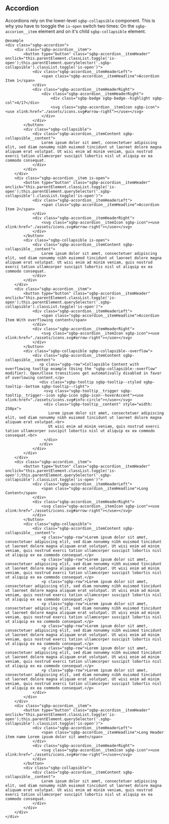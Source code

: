 ## Accordion

Accordions rely on the lower-level `sgbp-collapsible` component.
This is why you have to tooggle the `is-open` switch two times:
On the `sgbp-accorion__item` element and on it's child `sgbp-collapsible` element.

    @example
    <div class="sgbp-accordion">
        <div class="sgbp-accordion__item">
            <button type="button" class="sgbp-accordion__itemHeader" onclick="this.parentElement.classList.toggle('is-open');this.parentElement.querySelector('.sgbp-collapsible').classList.toggle('is-open')">
                <div class="sgbp-accordion__itemHeaderLeft">
                    <span class="sgbp-accordion__itemHeadline">Accordion Item 1</span>
                </div>
                <div class="sgbp-accordion__itemHeaderRight">
                    <div class="sgbp-accordion__itemHeaderRight">
                        <div class="sgbp-badge sgbp-badge--highlight sgbp-col">4/17</div>
                        <svg class="sgbp-accordion__itemIcon sgbp-icon"><use xlink:href="./assets/icons.svg#arrow-right"></use></svg>
                    </div>
                </div>
            </button>
            <div class="sgbp-collapsible">
                <div class="sgbp-accordion__itemContent sgbp-collapsible__content">
                    Lorem ipsum dolor sit amet, consectetuer adipiscing elit, sed diam nonummy nibh euismod tincidunt ut laoreet dolore magna aliquam erat volutpat. Ut wisi enim ad minim veniam, quis nostrud exerci tation ullamcorper suscipit lobortis nisl ut aliquip ex ea commodo consequat.
                </div>
            </div>
        </div>
        <div class="sgbp-accordion__item is-open">
            <button type="button" class="sgbp-accordion__itemHeader" onclick="this.parentElement.classList.toggle('is-open');this.parentElement.querySelector('.sgbp-collapsible').classList.toggle('is-open')">
                <div class="sgbp-accordion__itemHeaderLeft">
                    <span class="sgbp-accordion__itemHeadline">Accordion Item 2</span>
                </div>
                <div class="sgbp-accordion__itemHeaderRight">
                    <svg class="sgbp-accordion__itemIcon sgbp-icon"><use xlink:href="./assets/icons.svg#arrow-right"></use></svg>
                </div>
            </button>
            <div class="sgbp-collapsible is-open">
                <div class="sgbp-accordion__itemContent sgbp-collapsible__content">
                    Lorem ipsum dolor sit amet, consectetuer adipiscing elit, sed diam nonummy nibh euismod tincidunt ut laoreet dolore magna aliquam erat volutpat. Ut wisi enim ad minim veniam, quis nostrud exerci tation ullamcorper suscipit lobortis nisl ut aliquip ex ea commodo consequat.
                </div>
            </div>
        </div>
        <div class="sgbp-accordion__item">
            <button type="button" class="sgbp-accordion__itemHeader" onclick="this.parentElement.classList.toggle('is-open');this.parentElement.querySelector('.sgbp-collapsible').classList.toggle('is-open')">
                <div class="sgbp-accordion__itemHeaderLeft">
                    <span class="sgbp-accordion__itemHeadline">Accordion Item With overflowing content</span>
                </div>
                <div class="sgbp-accordion__itemHeaderRight">
                    <svg class="sgbp-accordion__itemIcon sgbp-icon"><use xlink:href="./assets/icons.svg#arrow-right"></use></svg>
                </div>
            </button>
            <div class="sgbp-collapsible sgbp-collapsible--overflow">
                <div class="sgbp-accordion__itemContent sgbp-collapsible__content">
                   <p class="sgbp-row">Collapsible Content with overflowing tooltip example (Using the "sgbp-collapsible--overflow" modifier). Open/Close transitions get automativally disabled in favor of overlowing content.</p>
                   <div class="sgbp-tooltip sgbp-tooltip--styled sgbp-tooltip--bottom sgbp-tooltip--right">
                     <svg class="sgbp-tooltip__trigger sgbp-tooltip__trigger--icon sgbp-icon sgbp-icon--hoverAccent"><use xlink:href="./assets/icons.svg#info-circle"></use></svg>
                     <div class="sgbp-tooltip__content" style="width: 250px">
                       Lorem ipsum dolor sit amet, consectetuer adipiscing elit, sed diam nonummy nibh euismod tincidunt ut laoreet dolore magna aliquam erat volutpat.<br>
                       Ut wisi enim ad minim veniam, quis nostrud exerci tation ullamcorper suscipit lobortis nisl ut aliquip ex ea commodo consequat.<br>
                     </div>
                   </div>
                </div>
            </div>
        </div>
        <div class="sgbp-accordion__item">
            <button type="button" class="sgbp-accordion__itemHeader" onclick="this.parentElement.classList.toggle('is-open');this.parentElement.querySelector('.sgbp-collapsible').classList.toggle('is-open')">
                <div class="sgbp-accordion__itemHeaderLeft">
                    <span class="sgbp-accordion__itemHeadline">Long Content</span>
                </div>
                <div class="sgbp-accordion__itemHeaderRight">
                    <svg class="sgbp-accordion__itemIcon sgbp-icon"><use xlink:href="./assets/icons.svg#arrow-right"></use></svg>
                </div>
            </button>
            <div class="sgbp-collapsible">
                <div class="sgbp-accordion__itemContent sgbp-collapsible__content">
                    <p class="sgbp-row">Lorem ipsum dolor sit amet, consectetuer adipiscing elit, sed diam nonummy nibh euismod tincidunt ut laoreet dolore magna aliquam erat volutpat. Ut wisi enim ad minim veniam, quis nostrud exerci tation ullamcorper suscipit lobortis nisl ut aliquip ex ea commodo consequat.</p>
                    <p class="sgbp-row">Lorem ipsum dolor sit amet, consectetuer adipiscing elit, sed diam nonummy nibh euismod tincidunt ut laoreet dolore magna aliquam erat volutpat. Ut wisi enim ad minim veniam, quis nostrud exerci tation ullamcorper suscipit lobortis nisl ut aliquip ex ea commodo consequat.</p>
                    <p class="sgbp-row">Lorem ipsum dolor sit amet, consectetuer adipiscing elit, sed diam nonummy nibh euismod tincidunt ut laoreet dolore magna aliquam erat volutpat. Ut wisi enim ad minim veniam, quis nostrud exerci tation ullamcorper suscipit lobortis nisl ut aliquip ex ea commodo consequat.</p>
                    <p class="sgbp-row">Lorem ipsum dolor sit amet, consectetuer adipiscing elit, sed diam nonummy nibh euismod tincidunt ut laoreet dolore magna aliquam erat volutpat. Ut wisi enim ad minim veniam, quis nostrud exerci tation ullamcorper suscipit lobortis nisl ut aliquip ex ea commodo consequat.</p>
                    <p class="sgbp-row">Lorem ipsum dolor sit amet, consectetuer adipiscing elit, sed diam nonummy nibh euismod tincidunt ut laoreet dolore magna aliquam erat volutpat. Ut wisi enim ad minim veniam, quis nostrud exerci tation ullamcorper suscipit lobortis nisl ut aliquip ex ea commodo consequat.</p>
                    <p class="sgbp-row">Lorem ipsum dolor sit amet, consectetuer adipiscing elit, sed diam nonummy nibh euismod tincidunt ut laoreet dolore magna aliquam erat volutpat. Ut wisi enim ad minim veniam, quis nostrud exerci tation ullamcorper suscipit lobortis nisl ut aliquip ex ea commodo consequat.</p>
                    <p class="sgbp-row">Lorem ipsum dolor sit amet, consectetuer adipiscing elit, sed diam nonummy nibh euismod tincidunt ut laoreet dolore magna aliquam erat volutpat. Ut wisi enim ad minim veniam, quis nostrud exerci tation ullamcorper suscipit lobortis nisl ut aliquip ex ea commodo consequat.</p>
                </div>
            </div>
        </div>
        <div class="sgbp-accordion__item">
            <button type="button" class="sgbp-accordion__itemHeader" onclick="this.parentElement.classList.toggle('is-open');this.parentElement.querySelector('.sgbp-collapsible').classList.toggle('is-open')">
                <div class="sgbp-accordion__itemHeaderLeft">
                    <span class="sgbp-accordion__itemHeadline">Long Header item name Lorem ipsum dolor sit amet</span>
                </div>
                <div class="sgbp-accordion__itemHeaderRight">
                    <svg class="sgbp-accordion__itemIcon sgbp-icon"><use xlink:href="./assets/icons.svg#arrow-right"></use></svg>
                </div>
            </button>
            <div class="sgbp-collapsible">
                <div class="sgbp-accordion__itemContent sgbp-collapsible__content">
                    Lorem ipsum dolor sit amet, consectetuer adipiscing elit, sed diam nonummy nibh euismod tincidunt ut laoreet dolore magna aliquam erat volutpat. Ut wisi enim ad minim veniam, quis nostrud exerci tation ullamcorper suscipit lobortis nisl ut aliquip ex ea commodo consequat.
                </div>
            </div>
        </div>
    </div>
